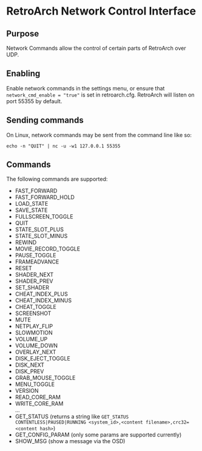 # RetroArch Network Control Interface

## Purpose
Network Commands allow the control of certain parts of RetroArch over UDP.


## Enabling
Enable network commands in the settings menu, or ensure that `network_cmd_enable = "true"` is set in retroarch.cfg.
RetroArch will listen on port 55355 by default.

## Sending commands
On Linux, network commands may be sent from the command line like so:

````
echo -n "QUIT" | nc -u -w1 127.0.0.1 55355
````

## Commands
The following commands are supported:

* FAST_FORWARD
* FAST_FORWARD_HOLD
* LOAD_STATE
* SAVE_STATE
* FULLSCREEN_TOGGLE
* QUIT
* STATE_SLOT_PLUS
* STATE_SLOT_MINUS
* REWIND
* MOVIE_RECORD_TOGGLE
* PAUSE_TOGGLE
* FRAMEADVANCE
* RESET
* SHADER_NEXT
* SHADER_PREV
* SET_SHADER <shader path>
* CHEAT_INDEX_PLUS
* CHEAT_INDEX_MINUS
* CHEAT_TOGGLE
* SCREENSHOT
* MUTE
* NETPLAY_FLIP
* SLOWMOTION
* VOLUME_UP
* VOLUME_DOWN
* OVERLAY_NEXT
* DISK_EJECT_TOGGLE
* DISK_NEXT
* DISK_PREV
* GRAB_MOUSE_TOGGLE
* MENU_TOGGLE
* VERSION
* READ_CORE_RAM <address> <number of bytes>
* WRITE_CORE_RAM <address> <byte1> <byte2> ...
* GET_STATUS (returns a string like `GET_STATUS CONTENTLESS|PAUSED|RUNNING <system_id>,<content filename>,crc32=<content hash>`)
* GET_CONFIG_PARAM <param name>  (only some params are supported currently)
* SHOW_MSG <msg>  (show a message via the OSD)
 
 


